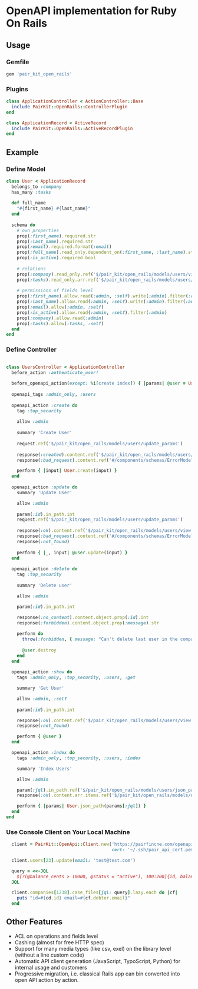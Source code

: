 # OpenAPI implementation for Ruby On Rails   
           
## Usage 

### Gemfile 
```ruby
gem 'pair_kit_open_rails'
```

### Plugins 
```ruby
class ApplicationController < ActionController::Base
  include PairKit::OpenRails::ControllerPlugin
end
```

```ruby
class ApplicationRecord < ActiveRecord
  include PairKit::OpenRails::ActiveRecordPlugin
end
```


## Example 

### Define Model

```ruby
class User < ApplicationRecord
  belongs_to :company
  has_many :tasks 
  
  def full_name
    "#{first_name} #{last_name}"  
  end
  
  schema do
    # own properties
    prop(:first_name).required.str
    prop(:last_name).required.str
    prop(:email).required.format(:email)
    prop(:full_name).read_only.dependent_on(:first_name, :last_name).str
    prop(:is_active).required.bool
    
    # relations 
    prop(:company).read_only.ref('$/pair_kit/open_rails/models/users/view')
    prop(:tasks).read_only.arr.ref('$/pair_kit/open_rails/models/users/view')
    
    # permissions of fields level
    prop(:first_name).allow.read(:admin, :self).write(:admin).filter(:admin).sort(:admin)
    prop(:last_name).allow.read(:admin, :self).write(:admin).filter(:admin).sort(:admin)
    prop(:email).allow(:admin, :self)
    prop(:is_active).allow.read(:admin, :self).filter(:admin)
    prop(:company).allow.read(:admin)
    prop(:tasks).allow(:tasks, :self)
  end
end
```



### Define Controller 

```ruby

class UsersController < ApplicationController
  before_action :authenticate_user!
  
  before_openapi_action(except: %i[create index]) { |params| @user = User.find(params[:id]) }
  
  openapi_tags :admin_only, :users 
  
  openapi_action :create do
    tag :top_security
    
    allow :admin
    
    summary 'Create User'
    
    request.ref('$/pair_kit/open_rails/models/users/update_params')
    
    response(:created).content.ref('$/pair_kit/open_rails/models/users/view')
    response(:bad_request).content.ref('#/components/schemas/ErrorModel')

    perform { |input| User.create(input) }
  end
  
  openapi_action :update do
    summary 'Update User'

    allow :admin
    
    param(:id).in_path.int
    request.ref('$/pair_kit/open_rails/models/users/update_params')
    
    response(:ok).content.ref('$/pair_kit/open_rails/models/users/view')
    response(:bad_request).content.ref('#/components/schemas/ErrorModel')
    response(:not_found)
    
    perform { |_, input| @user.update(input) }
  end
  
  openapi_action :delete do
    tag :top_security
    
    summary 'Delete user'

    allow :admin

    param(:id).in_path.int
    
    response(:no_content).content.object.prop(:id).int
    response(:forbidden).content.object.prop(:message).str

    perform do 
      throw(:forbidden, { message: "Can't delete last user in the company" }) unless  @user.company.users.count > 1 
      
      @user.destroy  
    end
  end
  
  openapi_action :show do
    tags :admin_only, :top_security, :users, :get

    summary 'Get User'

    allow :admin, :self
    
    param(:id).in_path.int

    response(:ok).content.ref('$/pair_kit/open_rails/models/users/view')
    response(:not_found)

    perform { @user }
  end

  openapi_action :index do
    tags :admin_only, :top_security, :users, :index

    summary 'Index Users'

    allow :admin

    param(:jql).in_path.ref('$/pair_kit/open_rails/models/users/json_path')
    response(:ok).content.arr.items.ref('$/pair_kit/open_rails/models/users/view')

    perform { |params| User.json_path(params[:jql]) }
  end
end
```


### Use Console Client on Your Local Machine 
```ruby
  client = PairKit::OpenApi::Client.new('https://pairfincne.com/openapi/v.1.1', 
                                        cert: '~/.ssh/pair_api_cert.pem')

  client.users[23].update(email: 'test@test.com')

  query = <<-JQL
    $[?(@balance_cents > 10000, @status = "active"), 100:200]{id, balance, debtor{email}}
  JQL

  client.companies[1238].case_files[jql: query].lazy.each do |cf|
    puts "id=#{cd.id} email=#{cf.debtor.email}"  
  end

``` 


## Other Features

* ACL on operations and fields level 
* Cashing (almost for free HTTP spec)
* Support for many media types (like csv, exel) on the library level (without a line custom code)
* Automatic API client generation (JavaScript, TypoScript, Python) for internal usage and customers 
* Progressive migration, i.e. classical Rails app can bin converted into open API action by action.
